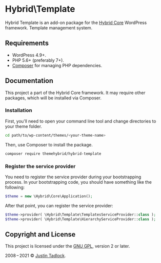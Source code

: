 # Hybrid\\Template

Hybrid Template is an add-on package for the [Hybrid Core](https://github.com/themehybrid/hybrid-core) WordPress framework.
Template management system.

## Requirements

* WordPress 4.9+.
* PHP 5.6+ (preferably 7+).
* [Composer](https://getcomposer.org/) for managing PHP dependencies.

## Documentation

This project a part of the Hybrid Core framework. It may require other packages, which will be installed via Composer.

### Installation

First, you'll need to open your command line tool and change directories to your theme folder.

```bash
cd path/to/wp-content/themes/<your-theme-name>
```

Then, use Composer to install the package.

```bash
composer require themehybrid/hybrid-template
```

### Register the service provider

You need to register the service provider during your bootstrapping process.  In your bootstrapping code, you should have something like the following:

```php
$theme = new \Hybrid\Core\Application();
```

After that point, you can register the service provider:

```php
$theme->provider( \Hybrid\Template\TemplatesServiceProvider::class );
$theme->provider( \Hybrid\Template\HierarchyServiceProvider::class );
```

## Copyright and License

This project is licensed under the [GNU GPL](http://www.gnu.org/licenses/old-licenses/gpl-2.0.html), version 2 or later.

2008&thinsp;&ndash;&thinsp;2021 &copy; [Justin Tadlock](https://themehybrid.com).
